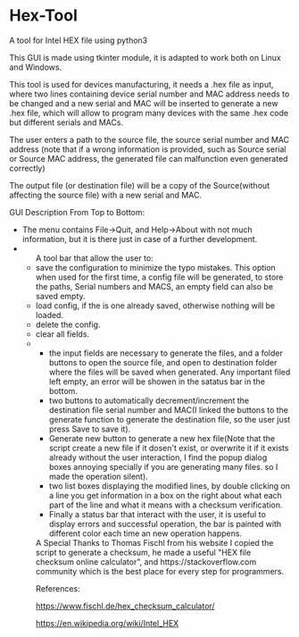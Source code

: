 # Hex-Tool
A tool for Intel HEX file using python3

This GUI is made using tkinter module, it is adapted to work both on Linux and Windows.

This tool is used for devices manufacturing, it needs a .hex file as input, where two lines containing device serial number and MAC address needs to be changed and a new serial and MAC will be inserted to generate a new .hex file, which will allow to program many devices with the same .hex code but different serials and MACs.

The user enters a path to the source file, the source serial number and MAC address (note that if a wrong information is provided, such as Source serial or Source MAC address, the generated file can malfunction even generated correctly)

The output file (or destination file) will be a copy of the Source(without affecting the source file) with a new serial and MAC.

GUI Description From Top to Bottom:
<ul><li>The menu contains File->Quit, and Help->About with not much information, but it is there just in case of a further development.</li>
  
 <li><ul>A tool bar that allow the user to:
  
 <li>save the configuration to minimize the typo mistakes. This option when used for the first time, a config file will be generated, to store the paths, Serial numbers and MACS, an empty field can also be saved empty.
  
 <li>load config, if the is one already saved, otherwise nothing will be loaded.</li>
  
 <li>delete the config.</li>
  
 <li>clear all fields.<li><ul>

  <li>the input fields are necessary to generate the files, and a folder buttons to open the source file, and open to destination folder where the files will be saved when generated. Any important filed left empty, an error will be showen in the satatus bar in the bottom.</li>
  <li>two buttons to automatically decrement/increment the destination file serial number and MAC(I linked the buttons to the generate function to generate the destination file, so the user just press Save to save it).</li>
  <li>Generate new button to generate a new hex file(Note that the script create a new file if it dosen't exist, or overwrite it if it exists already without the user interaction, I find the popup dialog boxes annoying specially if you are generating many files. so I made the operation silent).</li>
  <li>two list boxes displaying the modified lines, by double clicking on a line you get information in a box on the right about what each part of the line and what it means with a checksum verification.</li>
  <li>Finally a status bar that interact with the user, it is useful to display errors and successful operation, the bar is painted  with different color each time an new operation happens.</li>
</ul> 
A Special Thanks to Thomas Fischl from his website I copied the script to generate a checksum, he made a useful "HEX file checksum online calculator", and https://stackoverflow.com community which is the best place for every step for programmers.

References:

https://www.fischl.de/hex_checksum_calculator/

https://en.wikipedia.org/wiki/Intel_HEX
